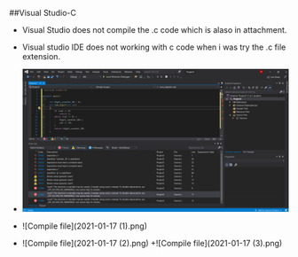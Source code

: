 ##Visual Studio-C

+ Visual Studio does not compile the .c code which is alaso in attachment. 

+ Visual studio IDE does not working with c code when i was try the .c file extension.

+ ![Compile file](2021-01-17.png)
+ ![Compile file](2021-01-17 (1).png)
+ ![Compile file](2021-01-17 (2).png)
+![Compile file](2021-01-17 (3).png)
